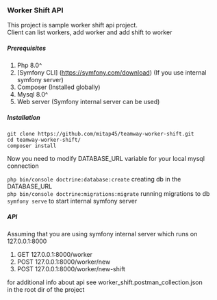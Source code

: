 ### Worker Shift API

This project is sample worker shift api project.<br>
Client can list workers, add worker and add shift to worker

##### Prerequisites

1. Php 8.0^
2. [Symfony CLI] (https://symfony.com/download) (If you use internal symfony server)
3. Composer (Installed globally)
4. Mysql 8.0^
5. Web server (Symfony internal server can be used)

##### Installation

`git clone https://github.com/mitap45/teamway-worker-shift.git` <br>
`cd teamway-worker-shift/` <br>
`composer install` <br>

Now you need to modify DATABASE_URL variable for your local mysql connection

`php bin/console doctrine:database:create` creating db in the DATABASE_URL <br>
`php bin/console doctrine:migrations:migrate` running migrations to db<br>
`symfony serve` to start internal symfony server<br>

##### API
Assuming that you are using symfony internal server which runs on 127.0.0.1:8000

1. GET 127.0.0.1:8000/worker
2. POST 127.0.0.1:8000/worker/new 
2. POST 127.0.0.1:8000/worker/new-shift

for additional info about api see worker_shift.postman_collection.json<br>
in the root dir of the project